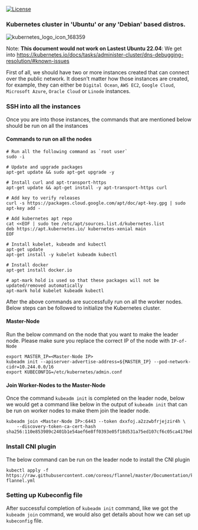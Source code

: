 [![License](https://img.shields.io/badge/License-MIT-blue)](#license "Go to license section")

### Kubernetes cluster in 'Ubuntu' or any 'Debian' based distros.
![kubernetes_logo_icon_168359](https://user-images.githubusercontent.com/90393971/187159759-d19a8782-d9c6-46af-9a57-7ec015f63a15.png)

Note: **This document would not work on Lastest Ubuntu 22.04**: We get into https://kubernetes.io/docs/tasks/administer-cluster/dns-debugging-resolution/#known-issues

First of all, we should have two or more instances created that can connect over the public network. It doesn't matter how those instances are created, for example, they can either be `Digital Ocean`, `AWS EC2`, `Google Cloud`, `Microsoft Azure`, `Oracle Cloud` or `Linode` instances.

### SSH into all the instances

Once you are into those instances, the commands that are mentioned below should be run on all the instances

#### Commands to run on all the nodes

```
# Run all the following command as `root user`
sudo -i

# Update and upgrade packages
apt-get update && sudo apt-get upgrade -y

# Install curl and apt-transport-https
apt-get update && apt-get install -y apt-transport-https curl

# Add key to verify releases
curl -s https://packages.cloud.google.com/apt/doc/apt-key.gpg | sudo apt-key add -

# Add kubernetes apt repo
cat <<EOF | sudo tee /etc/apt/sources.list.d/kubernetes.list
deb https://apt.kubernetes.io/ kubernetes-xenial main
EOF

# Install kubelet, kubeadm and kubectl
apt-get update
apt-get install -y kubelet kubeadm kubectl

# Install docker
apt-get install docker.io

# apt-mark hold is used so that these packages will not be updated/removed automatically
apt-mark hold kubelet kubeadm kubectl
```

After the above commands are successfully run on all the worker nodes. Below steps can be followed to initialize the Kubernetes cluster.

#### Master-Node

Run the below command on the node that you want to make the leader node. Please make sure you replace the correct IP of the node with `IP-of-Node`

```
export MASTER_IP=<Master-Node IP>
kubeadm init --apiserver-advertise-address=${MASTER_IP} --pod-network-cidr=10.244.0.0/16
export KUBECONFIG=/etc/kubernetes/admin.conf
```

#### Join Worker-Nodes to the Master-Node

Once the command `kubeadm init` is completed on the leader node, below we would get a command like below in the output of `kubeadm init` that can be run on worker nodes to make them join the leader node.

```
kubeadm join <Master-Node IP>:6443 --token dxxfoj.a2zzwbfrjejzir4h \
    --discovery-token-ca-cert-hash sha256:110e853989c2401b1e54aef6e8ff0393e05f18d531a75ed107cf6c05ca4170eb
```

### Install CNI plugin

The below command can be run on the leader node to install the CNI plugin

```
kubectl apply -f https://raw.githubusercontent.com/coreos/flannel/master/Documentation/kube-flannel.yml
```

### Setting up Kubeconfig file

After successful completion of `kubeadm init` command, like we got the `kubeadm join` command, we would also get details about how we can set up `kubeconfig` file.



